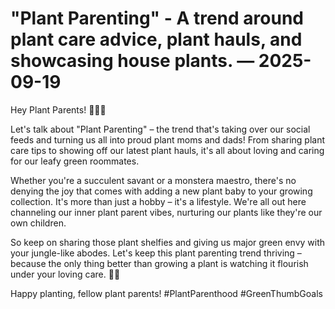 # "Plant Parenting" - A trend around plant care advice, plant hauls, and showcasing house plants. — 2025-09-19

Hey Plant Parents! 🌿🌵🌺

Let's talk about "Plant Parenting" – the trend that's taking over our social feeds and turning us all into proud plant moms and dads! From sharing plant care tips to showing off our latest plant hauls, it's all about loving and caring for our leafy green roommates.

Whether you're a succulent savant or a monstera maestro, there's no denying the joy that comes with adding a new plant baby to your growing collection. It's more than just a hobby – it's a lifestyle. We're all out here channeling our inner plant parent vibes, nurturing our plants like they're our own children.

So keep on sharing those plant shelfies and giving us major green envy with your jungle-like abodes. Let's keep this plant parenting trend thriving – because the only thing better than growing a plant is watching it flourish under your loving care. 🌱💚

Happy planting, fellow plant parents! #PlantParenthood #GreenThumbGoals